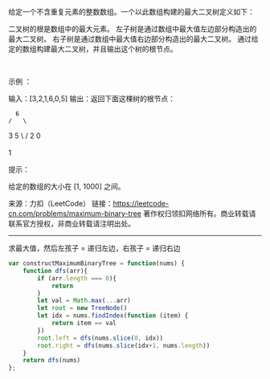 
给定一个不含重复元素的整数数组。一个以此数组构建的最大二叉树定义如下：

二叉树的根是数组中的最大元素。
左子树是通过数组中最大值左边部分构造出的最大二叉树。
右子树是通过数组中最大值右边部分构造出的最大二叉树。
通过给定的数组构建最大二叉树，并且输出这个树的根节点。

 

示例 ：

输入：[3,2,1,6,0,5]
输出：返回下面这棵树的根节点：

      6
    /   \
   3     5
    \    / 
     2  0   
       \
        1
 

提示：

给定的数组的大小在 [1, 1000] 之间。

来源：力扣（LeetCode）
链接：https://leetcode-cn.com/problems/maximum-binary-tree
著作权归领扣网络所有。商业转载请联系官方授权，非商业转载请注明出处。

----

求最大值，然后左孩子 = 递归左边，右孩子 = 递归右边

```javascript
var constructMaximumBinaryTree = function(nums) {
    function dfs(arr){
        if (arr.length === 0){
            return
        }
        let val = Math.max(...arr)
        let root = new TreeNode()
        let idx = nums.findIndex(function (item) {
            return item == val
        })
        root.left = dfs(nums.slice(0, idx))
        root.right = dfs(nums.slice(idx+1, nums.length))
    }
    return dfs(nums)
};
```
